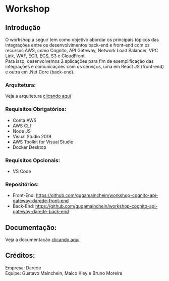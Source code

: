 # Workshop

## Introdução

O workshop a seguir tem como objetivo abordar os principais tópicos das integrações entre os desenvolvimentos back-end e front-end com os recursos AWS, como Cognito, API Gateway, Network Load Balancer, VPC Link, WAF, ECR, ECS, S3 e CloudFront.</br>
Para isso, desenvolvemos 2 aplicações para fim de exemplificação das integrações e comunicações com os serviços, uma em React JS (front-end) e outra em .Net Core (back-end).

### Arquitetura:

Veja a arquitetura <a href="https://docs-workshop-cognito-api-gateway-darede.s3.amazonaws.com/Workshop+-+Arquitetura+(1).html">clicando aqui</a>

### Requisitos Obrigatórios:

- Conta AWS
- AWS CLI
- Node JS
- Visual Studio 2019
- AWS Toolkit for Visual Studio
- Docker Desktop

### Requisitos Opcionais:

- VS Code

### Repositórios:

- Front-End: https://github.com/gugamainchein/workshop-cognito-api-gateway-darede-front-end
- Back-End: https://github.com/gugamainchein/workshop-cognito-api-gateway-darede-back-end

## Documentação:

Veja a documentação <a href="https://docs-workshop-cognito-api-gateway-darede.s3.amazonaws.com/Workshop+-+Documento.pdf">clicando aqui</a>

## Créditos:

Empresa: Darede</br>
Equipe: Gustavo Mainchein, Maico Kley e Bruno Moreira
